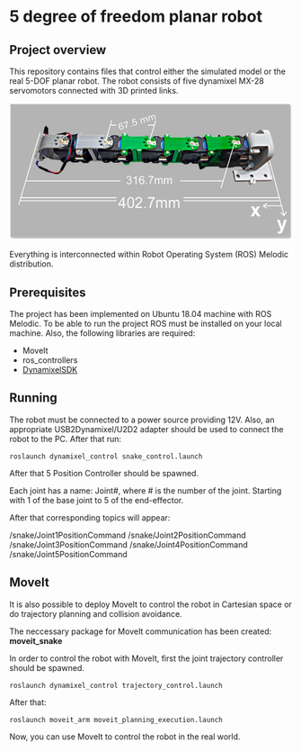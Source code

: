 # 5 degree of freedom planar robot

## Project overview
This repository contains files that control either the simulated model or the real 5-DOF planar robot. The robot consists of five dynamixel MX-28 servomotors connected with 3D printed links.

![text](https://github.com/fenixkz/ros_snake_robot/blob/kinetic/5dofrobot.jpg)

Everything is interconnected within Robot Operating System (ROS) Melodic distribution. 

## Prerequisites 
The project has been implemented on Ubuntu 18.04 machine with ROS Melodic. To be able to run the project ROS must be installed on your local machine. Also, the following libraries are required:

  - MoveIt
  - ros_controllers
  - [DynamixelSDK](https://github.com/ROBOTIS-GIT/DynamixelSDK)

## Running

The robot must be connected to a power source providing 12V. Also, an appropriate USB2Dynamixel/U2D2 adapter should be used to connect the robot to the PC. After that run:
```
roslaunch dynamixel_control snake_control.launch
```
After that 5 Position Controller should be spawned.

Each joint has a name: Joint#, where # is the number of the joint. Starting with 1 of the base joint to 5 of the end-effector.

After that corresponding topics will appear:

/snake/Joint1PositionCommand
/snake/Joint2PositionCommand
/snake/Joint3PositionCommand
/snake/Joint4PositionCommand
/snake/Joint5PositionCommand

## MoveIt
It is also possible to deploy MoveIt to control the robot in Cartesian space or do trajectory planning and collision avoidance. 

The neccessary package for MoveIt communication has been created: **moveit_snake**

In order to control the robot with MoveIt, first the joint trajectory controller should be spawned.

```
roslaunch dynamixel_control trajectory_control.launch
```

After that:
```
roslaunch moveit_arm moveit_planning_execution.launch
```

Now, you can use MoveIt to control the robot in the real world.
